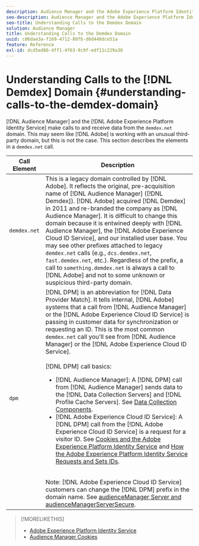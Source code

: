 ```yaml
---
description: Audience Manager and the Adobe Experience Platform Identity Service make calls to and receive data from the demdex.net domain. This may seem like Adobe is working with an unusual third-party domain, but this is not the case. This section describes the elements in a demdex.net call.
seo-description: Audience Manager and the Adobe Experience Platform Identity Service make calls to and receive data from the demdex.net domain. This may seem like Adobe is working with an unusual third-party domain, but this is not the case. This section describes the elements in a demdex.net call.
seo-title: Understanding Calls to the Demdex Domain
solution: Audience Manager
title: Understanding Calls to the Demdex Domain
uuid: c06dae3a-f169-4712-80fb-d6d448dce51a
feature: Reference
exl-id: dcd5ed86-4ff1-4f63-9c9f-edf11c229a30
---
```

# Understanding Calls to the [!DNL Demdex] Domain {#understanding-calls-to-the-demdex-domain}

[!DNL Audience Manager] and the [!DNL Adobe Experience Platform Identity Service] make calls to and receive data from the `demdex.net` domain. This may seem like [!DNL Adobe] is working with an unusual third-party domain, but this is not the case. This section describes the elements in a `demdex.net` call.

|Call Element|Description|
|---|---|
|`demdex.net`|This is a legacy domain controlled by [!DNL Adobe]. It reflects the original, pre-acquisition name of [!DNL Audience Manager] ([!DNL Demdex]). [!DNL Adobe] acquired [!DNL Demdex] in 2011 and re-branded the company as [!DNL Audience Manager]. It is difficult to change this domain because it is entwined deeply with [!DNL Audience Manager], the [!DNL Adobe Experience Cloud ID Service], and our installed user base. You may see other prefixes attached to legacy `demdex.net` calls (e.g., `dcs.demdex.net`, `fast.demdex.net`, etc.). Regardless of the prefix, a call to `something.demdex.net` is always a call to [!DNL Adobe] and not to some unknown or suspicious third-party domain.|
|`dpm`|[!DNL DPM] is an abbreviation for [!DNL Data Provider Match]. It tells internal, [!DNL Adobe] systems that a call from [!DNL Audience Manager] or the [!DNL Adobe Experience Cloud ID Service] is passing in customer data for synchronization or requesting an ID. This is the most common `demdex.net` call you'll see from [!DNL Audience Manager] or the [!DNL Adobe Experience Cloud ID Service]. <br><br>[!DNL DPM] call basics: <ul><li>[!DNL Audience Manager]: A [!DNL DPM] call from [!DNL Audience Manager] sends data to the [!DNL Data Collection Servers] and [!DNL Profile Cache Servers]. See [Data Collection Components](../reference/system-components/components-data-collection.md).</li><li>[!DNL Adobe Experience Cloud ID Service]: A [!DNL DPM] call from the [!DNL Adobe Experience Cloud ID Service] is a request for a visitor ID. See [Cookies and the Adobe Experience Platform Identity Service](https://experienceleague.adobe.com/docs/id-service/using/intro/cookies.html) and [How the Adobe Experience Platform Identity Service Requests and Sets IDs](https://experienceleague.adobe.com/docs/id-service/using/intro/id-request.html).</li></ul><br>Note: [!DNL Adobe Experience Cloud ID Service] customers can change the [!DNL DPM] prefix in the domain name. See [audienceManager Server and audienceManagerServerSecure](https://experienceleague.adobe.com/docs/id-service/using/id-service-api/configurations/subdomain-config.html).|

>[!MORELIKETHIS]
>
>* [Adobe Experience Platform Identity Service](https://experienceleague.adobe.com/docs/id-service/using/home.html)
>* [Audience Manager Cookies](https://experienceleague.adobe.com/docs/core-services/interface/ec-cookies/cookies-am.html)
